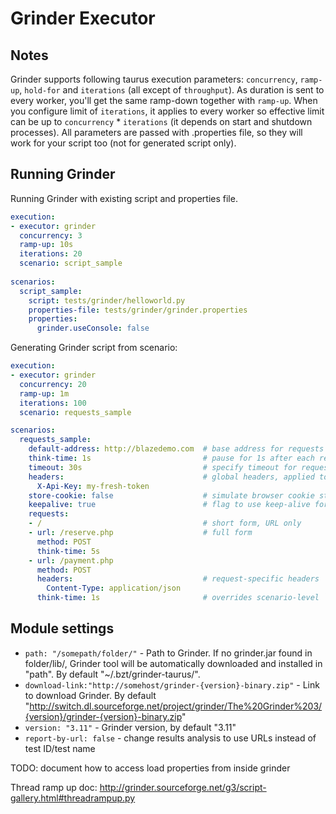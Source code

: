 # Grinder Executor

## Notes
Grinder supports following taurus execution parameters: `concurrency`, `ramp-up`, `hold-for` and `iterations` (all except of `throughput`). As duration is sent to every worker, you'll get the same ramp-down together with `ramp-up`. When you configure limit of `iterations`, it applies to every worker so effective limit can be up to `concurrency` * `iterations` (it depends on start and shutdown processes).
All parameters are passed with .properties file, so they will work for your script too (not for generated script only). 
  
## Running Grinder
Running Grinder with existing script and properties file.
```yaml
execution:
- executor: grinder
  concurrency: 3
  ramp-up: 10s
  iterations: 20
  scenario: script_sample
  
scenarios:
  script_sample:
    script: tests/grinder/helloworld.py
    properties-file: tests/grinder/grinder.properties
    properties:
      grinder.useConsole: false
```

Generating Grinder script from scenario:
```yaml
execution:
- executor: grinder
  concurrency: 20
  ramp-up: 1m
  iterations: 100
  scenario: requests_sample

scenarios:
  requests_sample:
    default-address: http://blazedemo.com  # base address for requests
    think-time: 1s                         # pause for 1s after each request
    timeout: 30s                           # specify timeout for requests
    headers:                               # global headers, applied to all requests
      X-Api-Key: my-fresh-token
    store-cookie: false                    # simulate browser cookie storage (default value is `true`)
    keepalive: true                        # flag to use keep-alive for connections, default is `true`  
    requests:
    - /                                    # short form, URL only
    - url: /reserve.php                    # full form
      method: POST
      think-time: 5s
    - url: /payment.php
      method: POST
      headers:                             # request-specific headers
        Content-Type: application/json
      think-time: 1s                       # overrides scenario-level `think-time`
```

## Module settings
 - `path: "/somepath/folder/"` - Path to Grinder. If no grinder.jar found in folder/lib/, Grinder tool will be automatically downloaded and installed in "path". By default "~/.bzt/grinder-taurus/".
 - `download-link:"http://somehost/grinder-{version}-binary.zip"`  - Link to download Grinder. By default "http://switch.dl.sourceforge.net/project/grinder/The%20Grinder%203/{version}/grinder-{version}-binary.zip"
 -  `version: "3.11"` - Grinder version, by default "3.11"
 -  `report-by-url: false` - change results analysis to use URLs instead of test ID/test name

TODO: document how to access load properties from inside grinder

Thread ramp up doc: http://grinder.sourceforge.net/g3/script-gallery.html#threadrampup.py